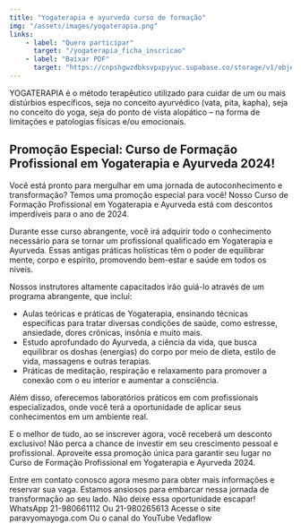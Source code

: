 ```yaml
---
title: "Yogaterapia e ayurveda curso de formação"
img: "/assets/images/yogaterapia.png"
links:
    - label: "Quero participar"
      target: "/yogaterapia_ficha_inscricao"
    - label: "Baixar PDF"
      target: "https://cnpshgwzdbksvpxpyyuc.supabase.co/storage/v1/object/public/files/clhdtusbo0000lbyc6y8yntkc//f0e91397-c18e-45d0-bbe1-5e22fbdcf580-yOGATERAPIA_2022_v03%20(1).pdf"
---
```

YOGATERAPIA é o método terapêutico utilizado para cuidar de um ou mais distúrbios específicos, seja no conceito ayurvédico (vata, pita, kapha), seja no conceito do yoga, seja do ponto de vista alopático – na forma de limitações e patologias físicas e/ou emocionais.

## Promoção Especial: Curso de Formação Profissional em Yogaterapia e Ayurveda 2024!

Você está pronto para mergulhar em uma jornada de autoconhecimento e transformação? Temos uma promoção especial para você! Nosso Curso de Formação Profissional em Yogaterapia e Ayurveda está com descontos imperdíveis para o ano de 2024.

Durante esse curso abrangente, você irá adquirir todo o conhecimento necessário para se tornar um profissional qualificado em Yogaterapia e Ayurveda. Essas antigas práticas holísticas têm o poder de equilibrar mente, corpo e espírito, promovendo bem-estar e saúde em todos os níveis.

Nossos instrutores altamente capacitados irão guiá-lo através de um programa abrangente, que inclui:

- Aulas teóricas e práticas de Yogaterapia, ensinando técnicas específicas para tratar diversas condições de saúde, como estresse, ansiedade, dores crônicas, insônia e muito mais.
- Estudo aprofundado do Ayurveda, a ciência da vida, que busca equilibrar os doshas (energias) do corpo por meio de dieta, estilo de vida, massagens e outras terapias.
- Práticas de meditação, respiração e relaxamento para promover a conexão com o eu interior e aumentar a consciência.

Além disso, oferecemos laboratórios práticos em com profissionais especializados, onde você terá a oportunidade de aplicar seus conhecimentos em um ambiente real.

E o melhor de tudo, ao se inscrever agora, você receberá um desconto exclusivo! Não perca a chance de investir em seu crescimento pessoal e profissional. Aproveite essa promoção única para garantir seu lugar no Curso de Formação Profissional em Yogaterapia e Ayurveda 2024.

Entre em contato conosco agora mesmo para obter mais informações e reservar sua vaga. Estamos ansiosos para embarcar nessa jornada de transformação ao seu lado. Não deixe essa oportunidade escapar!
WhatsApp 21-980661112 
Ou 21-980265613
Acesse o site paravyomayoga.com
Ou o canal do YouTube 
Vedaflow